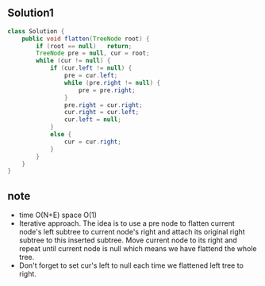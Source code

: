 ## Solution1
``` java
class Solution {
    public void flatten(TreeNode root) {
        if (root == null)   return;
        TreeNode pre = null, cur = root;
        while (cur != null) {
            if (cur.left != null) {
                pre = cur.left;
                while (pre.right != null) {
                    pre = pre.right;
                }
                pre.right = cur.right;
                cur.right = cur.left;
                cur.left = null;
            }
            else {
                cur = cur.right;
            }
        }
    }
}
```

## note
* time O(N+E) space O(1)
* Iterative approach. The idea is to use a pre node to flatten current node's left subtree to current node's right and 
attach its original right subtree to this inserted subtree. Move current node to its right and repeat until current node 
is null which means we have flattend the whole tree.
* Don't forget to set cur's left to null each time we flattened left tree to right.
